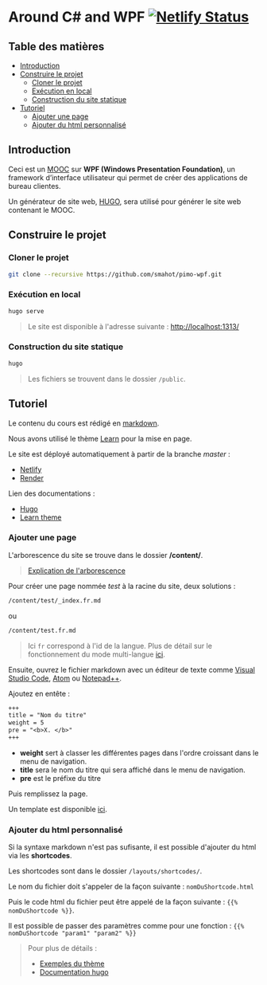 # Around C# and WPF [![Netlify Status](https://api.netlify.com/api/v1/badges/0ddc6fed-bc69-4db4-a027-e873fc711646/deploy-status)](https://app.netlify.com/sites/pimo-wpf/deploys)<!-- omit in toc -->

## Table des matières <!-- omit in toc -->

- [Introduction](#introduction)
- [Construire le projet](#construire-le-projet)
  - [Cloner le projet](#cloner-le-projet)
  - [Exécution en local](#exécution-en-local)
  - [Construction du site statique](#construction-du-site-statique)
- [Tutoriel](#tutoriel)
  - [Ajouter une page](#ajouter-une-page)
  - [Ajouter du html personnalisé](#ajouter-du-html-personnalisé)

## Introduction

Ceci est un [MOOC](https://fr.wikipedia.org/wiki/Massive_Open_Online_Course) sur **WPF (Windows Presentation Foundation)**, un framework d’interface utilisateur qui permet de créer des applications de bureau clientes.

Un générateur de site web, [HUGO](https://gohugo.io/), sera utilisé pour générer le site web contenant le MOOC.

## Construire le projet

### Cloner le projet

```bash
git clone --recursive https://github.com/smahot/pimo-wpf.git
```

### Exécution en local

```bash
hugo serve
```

> Le site est disponible à l'adresse suivante : [http://localhost:1313/](http://localhost:1313/)

### Construction du site statique

```bash
hugo
```

> Les fichiers se trouvent dans le dossier `/public`.

## Tutoriel

Le contenu du cours est rédigé en [markdown](https://fr.wikipedia.org/wiki/Markdown).

Nous avons utilisé le thème [Learn](https://learn.netlify.com/en/) pour la mise en page.

Le site est déployé automatiquement à partir de la branche *master* :

- [Netlify](https://pimo-wpf.netlify.com)
- [Render](https://pimo-wpf.onrender.com/)

Lien des documentations :

- [Hugo](https://gohugo.io/documentation/)
- [Learn theme](https://learn.netlify.com/en/)

### Ajouter une page

L'arborescence du site se trouve dans le dossier **/content/**.

> [Explication de l'arborescence](https://learn.netlify.com/en/cont/pages/)

Pour créer une page nommée *test* à la racine du site, deux solutions :

```txt
/content/test/_index.fr.md
```

ou

```txt
/content/test.fr.md
```

> Ici `fr` correspond à l'id de la langue.
> Plus de détail sur le fonctionnement du mode multi-langue [ici](https://learn.netlify.com/en/cont/i18n/).

Ensuite, ouvrez le fichier markdown avec un éditeur de texte comme [Visual Studio Code](https://code.visualstudio.com/), [Atom](https://atom.io/) ou [Notepad++](https://notepad-plus-plus.org/).

Ajoutez en entête :

```txt
+++
title = "Nom du titre"
weight = 5
pre = "<b>X. </b>"
+++
```

- **weight** sert à classer les différentes pages dans l'ordre croissant dans le menu de navigation.
- **title** sera le nom du titre qui sera affiché dans le menu de navigation.
- **pre** est le préfixe du titre

Puis remplissez la page.

Un template est disponible [ici](/content/template.fr.md).

### Ajouter du html personnalisé

Si la syntaxe markdown n'est pas sufisante, il est possible d'ajouter du html via les **shortcodes**.

Les shortcodes sont dans le dossier `/layouts/shortcodes/`.

Le nom du fichier doit s'appeler de la façon suivante : `nomDuShortcode.html`

Puis le code html du fichier peut être appelé de la façon suivante : `{{% nomDuShortcode %}}`.

Il est possible de passer des paramètres comme pour une fonction : `{{% nomDuShortcode "param1" "param2" %}}`

> Pour plus de détails :
>
> - [Exemples du thème](https://learn.netlify.com/fr/shortcodes/)
> - [Documentation hugo](https://gohugo.io/content-management/shortcodes/)
